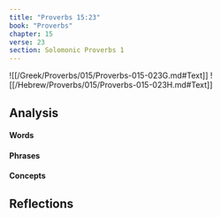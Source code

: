 ```yaml
---
title: "Proverbs 15:23"
book: "Proverbs"
chapter: 15
verse: 23
section: Solomonic Proverbs 1
---
```

![[/Greek/Proverbs/015/Proverbs-015-023G.md#Text]]
![[/Hebrew/Proverbs/015/Proverbs-015-023H.md#Text]]

## Analysis

#### Words

#### Phrases

#### Concepts

## Reflections
